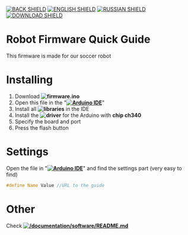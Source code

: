 [![BACK SHIELD](https://img.shields.io/badge/..%2F-Back-444?style=flat-square)](..)
[![ENGLISH SHIELD](https://img.shields.io/badge/-English-08f?style=flat-square)]()
[![RUSSIAN SHIELD](https://img.shields.io/badge/-Русский-444?style=flat-square)](RU_README.md)
[![DOWNLOAD SHIELD](https://img.shields.io/badge/-Download_Software-F00?style=flat-square)](https://github.com/UBER-BLACK/SoccerRobotsPro/raw/main/src/software/firmware/firmware.ino)
# Robot Firmware Quick Guide
This firmware is made for our soccer robot

# Installing

1. Download **![firmware.ino](/src/software/firmware/firmware.ino)**
1. Open this file in the "**[![Arduino IDE]()](https://www.arduino.cc/en/software)**"
1. Install all **![libraries](/src/software/libraries)** in the IDE
1. Install the **![driver](/src/software/driver)** for the Arduino with **chip ch340**
1. Specify the board and port
1. Press the flash button

# Settings

Open the file in "**[![Arduino IDE]()](https://www.arduino.cc/en/software)**" and find the settings part (very easy to find)
```C++
#define Name Value //URL to the guide
```
# Other

Check **[![/documentation/software/README.md]()](/documentation/software/)**
